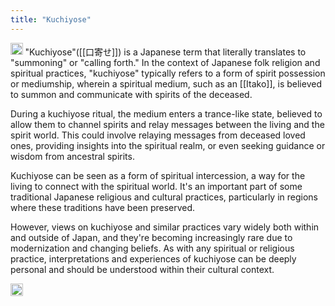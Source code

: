 ```yaml
---
title: "Kuchiyose"
---
```


<img src='https://scrapbox.io/api/pages/nishio-en/gpt/icon' alt='gpt.icon' height="19.5"/> "Kuchiyose"([[口寄せ]]) is a Japanese term that literally translates to "summoning" or "calling forth." In the context of Japanese folk religion and spiritual practices, "kuchiyose" typically refers to a form of spirit possession or mediumship, wherein a spiritual medium, such as an [[Itako]], is believed to summon and communicate with spirits of the deceased.

During a kuchiyose ritual, the medium enters a trance-like state, believed to allow them to channel spirits and relay messages between the living and the spirit world. This could involve relaying messages from deceased loved ones, providing insights into the spiritual realm, or even seeking guidance or wisdom from ancestral spirits.

Kuchiyose can be seen as a form of spiritual intercession, a way for the living to connect with the spiritual world. It's an important part of some traditional Japanese religious and cultural practices, particularly in regions where these traditions have been preserved.

However, views on kuchiyose and similar practices vary widely both within and outside of Japan, and they're becoming increasingly rare due to modernization and changing beliefs. As with any spiritual or religious practice, interpretations and experiences of kuchiyose can be deeply personal and should be understood within their cultural context.

<img src='https://scrapbox.io/api/pages/nishio-en/en/icon' alt='en.icon' height="19.5"/>
